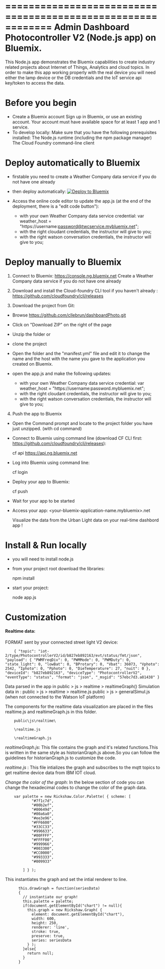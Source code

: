 ============================================================
Admin Dashboard Photocontroller V2 (Node.js app) on Bluemix.
============================================================

This Node.js app demonstrates the Bluemix capabilities to create industry related projects about Internet of Things, Analytics and cloud topics. In order to make this app working properly with the real device you will need either the lamp device or the DB credentials and the IoT service api key/token to access the data.

# Before you begin

- Create a Bluemix account
        Sign up in Bluemix, or use an existing account. Your account must have available space for at least 1 app and 1 service.
- To develop locally: Make sure that you have the following prerequisites installed:
        The Node.js runtime (including the npm package manager)
        The Cloud Foundry command-line client

# Deploy automatically to Bluemix

- firstable you need to create a Weather Company data service if you do not have one already

- then deploy automatically: 
[![Deploy to Bluemix](https://bluemix.net/deploy/button.png)](https://bluemix.net/deploy?repository=https://github.com/cllebrun/dashboardPhoto.git)

- Access the online code editor to update the app.js (at the end of the deployment, there is a "edit code button"): 
    - with your own Weather Company data service credential: var weather_host =  "https://username:password@twcservice.mybluemix.net";
    - with the right cloudant credentials, the instructor will give to you;
    - with the right watson conversation credentials, the instructor will give to you;

# Deploy manually to Bluemix

1. Connect to Bluemix:
    https://console.ng.bluemix.net
    Create a Weather Company data service if you do not have one already
2. Download and install the Cloud-foundry CLI tool if you haven't already : https://github.com/cloudfoundry/cli/releases
    
3. Download the project from Git:
- Browse https://github.com/cllebrun/dashboardPhoto.git

- Click on "Download ZIP" on the right of the page
- Unzip the folder
or
- clone the project

- Open the folder and the "manifest.yml" file and edit it to change the name and the host with the name you gave to the application you created on Bluemix.
- open the app.js and make the following updates:
    - with your own Weather Company data service credential: var weather_host =  "https://username:password.mybluemix.net";
    - with the right cloudant credentials, the instructor will give to you;
    - with the right watson conversation credentials, the instructor will give to you;

4. Push the app to Bluemix
- Open the Command prompt and locate to the project folder you have just unzipped. (with cd command)
- Connect to Bluemix using command line (download CF CLI first: https://github.com/cloudfoundry/cli/releases):

    cf api https://api.ng.bluemix.net

- Log into Bluemix using command line:

    cf login 

- Deploy your app to Bluemix:

    cf push

- Wait for your app to be started
- Access your app: <your-bluemix-application-name.mybluemix>.net

    Visualize the data from the Urban Light data on your real-time dashbord app !


# Install & Run locally

- you will need to install node.js
- from your project root download the libraries:

    npm install

- start your project:

    node app.js

# Customization

#### Realtime data: 

FORMAT sent by your connected street light V2 device: 

        { "topic": "iot-2/type/PhotocontrollerV2/id/b827eb892163/evt/status/fmt/json", "payload": { "PWMFreqDiv": 0, "PWMMode": 0, "PWMDuty": 0, "state_light": 0, "lowBat": 0, "BProtary": 0, "Vbat": 36073, "Vphoto": 2542, "Iphoto": 0, "Pphoto": 0, "DieTemperature": 27, "nuit": 0 }, "deviceId": "b827eb892163", "deviceType": "PhotocontrollerV2", "eventType": "status", "format": "json", "_msgid": "57ebc7d3.a81438" }

Data parsed in the app in public > js > realtime > realtimeGraph()
Simulation data in :
public > js > realtime > realtime.js
public > js > generalSimul.js (when not connected to the Watson IoT platform)

   The components for the realtime data visualization are placed in the files realtime.js and realtimeGraph.js in this folder.

        public\js\realtime\
    
        \realtime.js
    
        \realtimeGraph.js

*realtimeGraph.js*: This file contains the graph and it's related functions.This is written in the same style as historianGraph.js above.So you can follow the guidelines for historianGraph.js to customize the code.

*realtime.js* : This file intializes the graph and subscribes to the mqtt topics to get realtime device data from IBM IOT cloud.


 *Change the color of the graph*: In the below section of code you can change the hexadecimal codes to change the color of the graph data.
    
        var palette = new Rickshaw.Color.Palette( { scheme: [
                "#7f1c7d",
                "#00b2ef",
                "#00649d",
                "#00a6a0",
                "#ee3e96",
                "#FF6600",
                "#33CC33",
                "#996633",
                "#00FFFF",
                "#FFFF00",
                "#999966",
                "#003300",
                "#CC0000",
                "#993333",
                "#009933"

            ] } );

 This instantiates the graph and set the intial renderer to line.

        
          this.drawGraph = function(seriesData)
          {
            // instantiate our graph!
            this.palette = palette;
            if(document.getElementById("chart") != null){
              this.graph = new Rickshaw.Graph( {
                element: document.getElementById("chart"),
                width: 600,
                height: 250,
                renderer: 'line',
                stroke: true,
                preserve: true,
                series: seriesData  
              } );
            }else{
              return null;
            }
          }

